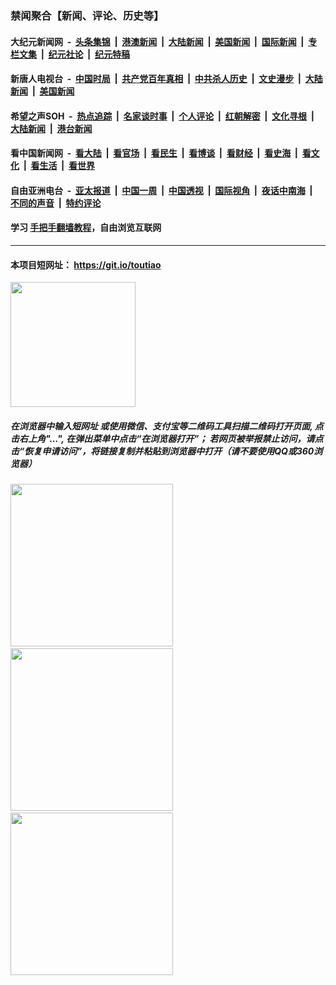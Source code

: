 ### 禁闻聚合【新闻、评论、历史等】

#### 大纪元新闻网 &nbsp;-&nbsp; [头条集锦](indexes/E头条集锦.md?t=02121233) &nbsp;|&nbsp; [港澳新闻](indexes/E港澳新闻.md?t=02121233)  &nbsp;|&nbsp; [大陆新闻](indexes/E大陆新闻.md?t=02121233) &nbsp;|&nbsp; [美国新闻](indexes/E美国新闻.md?t=02121233) &nbsp;|&nbsp; [国际新闻](indexes/E国际新闻.md?t=02121233) &nbsp;|&nbsp; [专栏文集](indexes/E专栏文集.md?t=02121233) &nbsp;|&nbsp; [纪元社论](indexes/E纪元社论.md?t=02121233) &nbsp;|&nbsp; [纪元特稿](indexes/E纪元特稿.md?t=02121233) 

#### 新唐人电视台 &nbsp;-&nbsp; [中国时局](indexes/N中国时局.md?t=02121233) &nbsp;|&nbsp; [共产党百年真相](indexes/N共产党百年真相.md?t=02121233) &nbsp;|&nbsp; [中共杀人历史](indexes/N中共杀人历史.md?t=02121233) &nbsp;|&nbsp; [文史漫步](indexes/N文史漫步.md?t=02121233) &nbsp;|&nbsp; [大陆新闻](indexes/N大陆新闻.md?t=02121233) &nbsp;|&nbsp; [美国新闻](indexes/N美国新闻.md?t=02121233)

#### 希望之声SOH &nbsp;-&nbsp; [热点追踪](indexes/H热点追踪.md?t=02121233) &nbsp;|&nbsp; [名家谈时事](indexes/H名家谈时事.md?t=02121233) &nbsp;|&nbsp; [个人评论](indexes/H个人评论.md?t=02121233)  &nbsp;|&nbsp; [红朝解密](indexes/H红朝解密.md?t=02121233) &nbsp;|&nbsp; [文化寻根](indexes/H文化寻根.md?t=02121233) &nbsp;|&nbsp; [大陆新闻](indexes/H大陆新闻.md?t=02121233) &nbsp;|&nbsp; [港台新闻](indexes/H港台新闻.md?t=02121233)

#### 看中国新闻网 &nbsp;-&nbsp; [看大陆](indexes/S看大陆.md?t=02121233) &nbsp;|&nbsp; [看官场](indexes/S看官场.md?t=02121233) &nbsp;|&nbsp; [看民生](indexes/S看民生.md?t=02121233)  &nbsp;|&nbsp; [看博谈](indexes/S看博谈.md?t=02121233) &nbsp;|&nbsp; [看财经](indexes/S看财经.md?t=02121233) &nbsp;|&nbsp; [看史海](indexes/S看史海.md?t=02121233) &nbsp;|&nbsp; [看文化](indexes/S看文化.md?t=02121233) &nbsp;|&nbsp; [看生活](indexes/S看生活.md?t=02121233) &nbsp;|&nbsp; [看世界](indexes/S看世界.md?t=02121233)

#### 自由亚洲电台 &nbsp;-&nbsp; [亚太报道](indexes/R亚太报道.md?t=02121233) &nbsp;|&nbsp; [中国一周](indexes/R中国一周.md?t=02121233) &nbsp;|&nbsp; [中国透视](indexes/R中国透视.md?t=02121233)  &nbsp;|&nbsp; [国际视角](indexes/R国际视角.md?t=02121233) &nbsp;|&nbsp; [夜话中南海](indexes/R夜话中南海.md?t=02121233) &nbsp;|&nbsp; [不同的声音](indexes/R不同的声音.md?t=02121233) &nbsp;|&nbsp; [特约评论](indexes/R特约评论.md?t=02121233)

#### 学习 [手把手翻墙教程](https://github.com/gfw-breaker/guides/wiki)，自由浏览互联网

----

#### 本项目短网址： https://git.io/toutiao
<img src="https://raw.githubusercontent.com/gfw-breaker/banned-news/master/scripts/img/qr.png" width="200px"/>  

##### 在浏览器中输入短网址 或使用微信、支付宝等二维码工具扫描二维码打开页面, 点击右上角"...", 在弹出菜单中点击“在浏览器打开”； 若网页被举报禁止访问，请点击“恢复申请访问”，将链接复制并粘贴到浏览器中打开（请不要使用QQ或360浏览器）

<img src="https://raw.githubusercontent.com/gfw-breaker/banned-news/master/scripts/img/1.png" width="260px"/> &nbsp; <img src="https://raw.githubusercontent.com/gfw-breaker/banned-news/master/scripts/img/2.png" width="260px"/> &nbsp; <img src="https://raw.githubusercontent.com/gfw-breaker/banned-news/master/scripts/img/3.png" width="260px"/>

